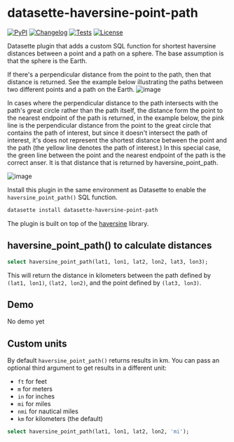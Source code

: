 # datasette-haversine-point-path
[![PyPI](https://img.shields.io/pypi/v/datasette-haversine-point-path.svg)](https://pypi.org/project/datasette-haversine-point-path/)
[![Changelog](https://img.shields.io/github/v/release/hcarter333/datasette-haversine-point-path?include_prereleases&label=changelog)](https://github.com/hcarter333/datasette-haversine-point-path/releases)
[![Tests](https://github.com/hcarter333/datasette-haversine-point-path/workflows/Test/badge.svg)](https://github.com/hcarter333/datasette-haversine-point-path/actions?query=workflow%3ATest)
[![License](https://img.shields.io/badge/license-Apache%202.0-blue.svg)](https://github.com/hcarter333/datasette-haversine-point-path/blob/main/LICENSE)

Datasette plugin that adds a custom SQL function for shortest haversine distances between a point and a path on a sphere. The base assumption is that the sphere is the Earth.

If there's a perpendicular distance from the point to the path, then that distance is returned. See the example below illustrating the paths between two different points and a path on the Earth.
![image](https://github.com/hcarter333/datasette-haversine-point-path/assets/363004/0507a3a4-f6c4-4d4e-8352-4e7e37b3f066)

In cases where the perpendicular distance to the path intersects with the path's great circle rather than the path itself, the distance form the point to the nearest endpoint of the path is returned, in the example below, the pink line is the perpendicular distance from the point to the great circle that contains the path of interest, but since it doesn't intersect the path of interest, it's does not represent the shortest distance between the point and the path (the yellow line denotes the path of interest.) In this special case, the green line between the point and the nearest endpoint of the path is the correct anser. It is that distance that is returned by haversine_point_path. 

![image](https://github.com/hcarter333/datasette-haversine-point-path/assets/363004/7237d7e0-150f-412a-bf5f-8ba6ac1c84f9)



Install this plugin in the same environment as Datasette to enable the `haversine_point_path()` SQL function.
```bash
datasette install datasette-haversine-point-path
```
The plugin is built on top of the [haversine](https://github.com/mapado/haversine) library.

## haversine_point_path() to calculate distances

```sql
select haversine_point_path(lat1, lon1, lat2, lon2, lat3, lon3);
```

This will return the distance in kilometers between the path defined by `(lat1, lon1)`, `(lat2, lon2)`, and the point defined by `(lat3, lon3)`.

## Demo
No demo yet

## Custom units

By default `haversine_point_path()` returns results in km. You can pass an optional third argument to get results in a different unit:

- `ft` for feet
- `m` for meters
- `in` for inches
- `mi` for miles
- `nmi` for nautical miles
- `km` for kilometers (the default)

```sql
select haversine_point_path(lat1, lon1, lat2, lon2, 'mi');
```
